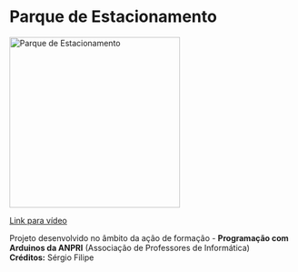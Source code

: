 # Parque de Estacionamento

<a href="https://youtu.be/Lif1wn1LAPU">
<img width="300" src="https://img.youtube.com/vi/Lif1wn1LAPU/0.jpg" alt="Parque de Estacionamento"/>
  <p>Link para vídeo</p>
</a>
<p>
  Projeto desenvolvido no âmbito da ação de formação - <b>Programação com Arduinos da ANPRI</b> (Associação de Professores de Informática)<br>
  <b>Créditos:</b> Sérgio Filipe
</p>
